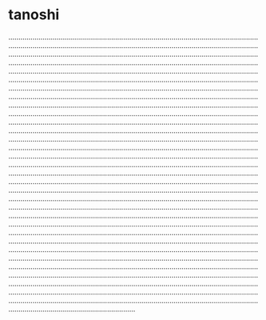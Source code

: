 # tanoshi

...............................................................................................................................................................................................................................................................................................................................................................................................................................................................................................................................................................................................................................................................................................................................................................................................................................................................................................................................................................................................................................................................................................................................................................................................................................................................................................................................................................................................................................................................................................................................................................................................................................................................................................................................................................................................................................................................................................................................................................................................................................................................................................................................................................................................................................................................................................................................................................................................................................................................................................................................................................................................................................................................................................................................................................................................................................................................................................................................................................................................................................................................................................................................................................................................................................................................................................................................................................................................................................................................................................................................................................................................................................................................................................................................................................................................................................................................................................................................................................................................................................................................................................................................................................................................